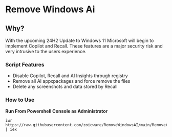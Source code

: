 # Remove Windows Ai
## Why?
With the upcoming 24H2 Update to Windows 11 Microsoft will begin to implement Copilot and Recall. These features are a major security risk and very intrusive to the users experience. 
### Script Features
 - Disable Copilot, Recall and AI Insights through registry
 - Remove all AI appxpackages and force remove the files
 - Delete any screenshots and data stored by Recall

 ### How to Use
 **Run From Powershell Console as Administrator**
 ```
 iwr https://raw.githubusercontent.com/zoicware/RemoveWindowsAI/main/RemoveAi.ps1 | iex
 ```
 